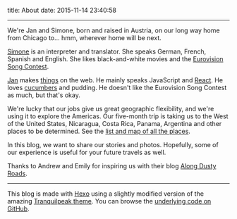 title: About
date: 2015-11-14 23:40:58

---

We're Jan and Simone, born and raised in Austria, on our long way home from Chicago to... hmm, wherever home will be next.

[Simone](http://www.simonekaiser.eu) is an interpreter and translator. She speaks German, French, Spanish and English. She likes black-and-white movies and the [Eurovision Song Contest](http://www.eurovision.tv/).

[Jan](http://www.poeschko.com) makes [things](http://www.wolframcloud.com/) on the web. He mainly speaks JavaScript and [React](https://facebook.github.io/react/). He loves [cucumbers](https://www.youtube.com/watch?v=sc0mi0Ei1CQ) and pudding. He doesn't like the Eurovision Song Contest as much, but that's okay.

We're lucky that our jobs give us great geographic flexibility, and we're using it to explore the Americas. Our five-month trip is taking us to the West of the United States, Nicaragua, Costa Rica, Panama, Argentina and other places to be determined. See the [list and map of all the places](/places).

In this blog, we want to share our stories and photos. Hopefully, some of our experience is useful for your future travels as well.

Thanks to Andrew and Emily for inspiring us with their blog [Along Dusty Roads](http://www.alongdustyroads.com/).

---

This blog is made with [Hexo](https://hexo.io/) using a slightly modified version of the amazing [Tranquilpeak theme](https://github.com/LouisBarranqueiro/tranquilpeak-hexo-theme). You can browse the [underlying code on GitHub](https://github.com/poeschko/longwayhome).